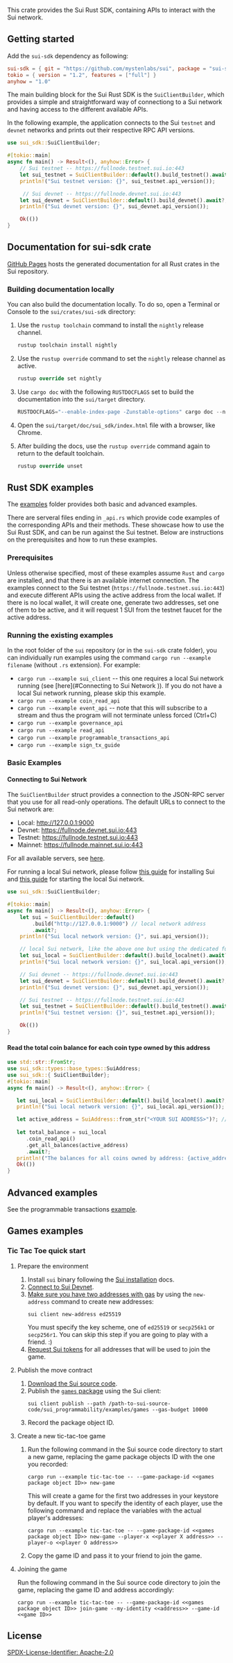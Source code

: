 This crate provides the Sui Rust SDK, containing APIs to interact with the Sui network. 

## Getting started

Add the `sui-sdk` dependency as following:

```toml
sui-sdk = { git = "https://github.com/mystenlabs/sui", package = "sui-sdk"}
tokio = { version = "1.2", features = ["full"] }
anyhow = "1.0"
```

The main building block for the Sui Rust SDK is the `SuiClientBuilder`, which provides a simple and straightforward way of connectiong to a Sui network and having access to the different available APIs. 

In the following example, the application connects to the Sui `testnet` and `devnet` networks and prints out their respective RPC API versions.

```rust
use sui_sdk::SuiClientBuilder;

#[tokio::main]
async fn main() -> Result<(), anyhow::Error> {
    // Sui testnet -- https://fullnode.testnet.sui.io:443
    let sui_testnet = SuiClientBuilder::default().build_testnet().await?;
    println!("Sui testnet version: {}", sui_testnet.api_version());

     // Sui devnet -- https://fullnode.devnet.sui.io:443
    let sui_devnet = SuiClientBuilder::default().build_devnet().await?;
    println!("Sui devnet version: {}", sui_devnet.api_version());

    Ok(())
}

```

## Documentation for sui-sdk crate

[GitHub Pages](https://mystenlabs.github.io/sui/sui_sdk/index.html) hosts the generated documentation for all Rust crates in the Sui repository.

### Building documentation locally

You can also build the documentation locally. To do so, open a Terminal or Console to the `sui/crates/sui-sdk` directory:

1. Use the `rustup toolchain` command to install the `nightly` release channel.

   ```rust
   rustup toolchain install nightly
   ```

1. Use the `rustup override` command to set the `nightly` release channel as active.

   ```rust
   rustup override set nightly
   ```

1. Use `cargo doc` with the following `RUSTDOCFLAGS` set to build the documentation into the `sui/target` directory.  

   ```rust
   RUSTDOCFLAGS="--enable-index-page -Zunstable-options" cargo doc --no-deps
   ```

1. Open the `sui/target/doc/sui_sdk/index.html` file with a browser, like Chrome.

1. After building the docs, use the `rustup override` command again to return to the default toolchain.

   ```rust
   rustup override unset
   ```

## Rust SDK examples

The [examples](https://github.com/MystenLabs/sui/tree/main/crates/sui-sdk/examples) folder provides both basic and advanced examples.

There are serveral files ending in `_api.rs` which provide code examples of the corresponding APIs and their methods. These showcase how to use the Sui Rust SDK, and can be run against the Sui testnet. Below are instructions on the prerequisites and how to run these examples.

### Prerequisites

Unless otherwise specified, most of these examples assume `Rust` and `cargo` are installed, and that there is an available internet connection. The examples connect to the Sui testnet (`https://fullnode.testnet.sui.io:443`) and execute different APIs using the active address from the local wallet. If there is no local wallet, it will create one, generate two addresses, set one of them to be active, and it will request 1 SUI from the testnet faucet for the active address. 

### Running the existing examples

In the root folder of the `sui` repository (or in the `sui-sdk` crate folder), you can individually run examples using the command  `cargo run --example filename` (without `.rs` extension). For example:
* `cargo run --example sui_client` -- this one requires a local Sui network running (see [here](#Connecting to Sui Network
)). If you do not have a local Sui network running, please skip this example.
* `cargo run --example coin_read_api`
* `cargo run --example event_api` -- note that this will subscribe to a stream and thus the program will not terminate unless forced (Ctrl+C)
* `cargo run --example governance_api`
* `cargo run --example read_api`
* `cargo run --example programmable_transactions_api`
* `cargo run --example sign_tx_guide`

### Basic Examples

#### Connecting to Sui Network
The `SuiClientBuilder` struct provides a connection to the JSON-RPC server that you use for all read-only operations. The default URLs to connect to the Sui network are:

- Local: http://127.0.0.1:9000
- Devnet: https://fullnode.devnet.sui.io:443
- Testnet: https://fullnode.testnet.sui.io:443
- Mainnet: https://fullnode.mainnet.sui.io:443

For all available servers, see [here](https://sui.io/networkinfo). 

For running a local Sui network, please follow [this guide](https://docs.sui.io/build/sui-local-network) for installing Sui and [this guide](https://docs.sui.io/build/sui-local-network#start-the-local-network) for starting the local Sui network. 


```rust
use sui_sdk::SuiClientBuilder;

#[tokio::main]
async fn main() -> Result<(), anyhow::Error> {
    let sui = SuiClientBuilder::default()
        .build("http://127.0.0.1:9000") // local network address
        .await?;
    println!("Sui local network version: {}", sui.api_version());

    // local Sui network, like the above one but using the dedicated function
    let sui_local = SuiClientBuilder::default().build_localnet().await?;
    println!("Sui local network version: {}", sui_local.api_version());

    // Sui devnet -- https://fullnode.devnet.sui.io:443
    let sui_devnet = SuiClientBuilder::default().build_devnet().await?;
    println!("Sui devnet version: {}", sui_devnet.api_version());

    // Sui testnet -- https://fullnode.testnet.sui.io:443
    let sui_testnet = SuiClientBuilder::default().build_testnet().await?;
    println!("Sui testnet version: {}", sui_testnet.api_version());

    Ok(())
}
```

#### Read the total coin balance for each coin type owned by this address
```rust
use std::str::FromStr;
use sui_sdk::types::base_types::SuiAddress;
use sui_sdk::{ SuiClientBuilder};
#[tokio::main]
async fn main() -> Result<(), anyhow::Error> {

   let sui_local = SuiClientBuilder::default().build_localnet().await?;
   println!("Sui local network version: {}", sui_local.api_version());

   let active_address = SuiAddress::from_str("<YOUR SUI ADDRESS>")?; // change to your Sui address
   
   let total_balance = sui_local
      .coin_read_api()
      .get_all_balances(active_address)
      .await?;
   println!("The balances for all coins owned by address: {active_address} are {}", total_balance);
   Ok(())
}
```

## Advanced examples

See the programmable transactions [example](https://github.com/MystenLabs/sui/blob/main/crates/sui-sdk/examples/programmable_transactions_api.rs).

## Games examples

### Tic Tac Toe quick start

1. Prepare the environment 
   1. Install `sui` binary following the [Sui installation](https://github.com/MystenLabs/sui/blob/main/doc/src/build/install.md##install-sui-binaries) docs.
   1. [Connect to Sui Devnet](https://github.com/MystenLabs/sui/blob/main/doc/src/build/connect-sui-network.md).
   1. [Make sure you have two addresses with gas](https://github.com/MystenLabs/sui/blob/main/doc/src/build/cli-client.md#add-existing-accounts-to-clientyaml) by using the `new-address` command to create new addresses:
      ```shell
      sui client new-address ed25519
      ```
      You must specify the key scheme, one of `ed25519` or `secp256k1` or `secp256r1`.
      You can skip this step if you are going to play with a friend. :)
   1. [Request Sui tokens](https://github.com/MystenLabs/sui/blob/main/doc/src/build/install.md#sui-tokens) for all addresses that will be used to join the game.

2. Publish the move contract
   1. [Download the Sui source code](https://github.com/MystenLabs/sui/blob/main/doc/src/build/install.md#source-code).
   1. Publish the [`games` package](https://github.com/MystenLabs/sui/tree/main/sui_programmability/examples/games) 
      using the Sui client:
      ```shell
      sui client publish --path /path-to-sui-source-code/sui_programmability/examples/games --gas-budget 10000
      ```
   1. Record the package object ID.

3. Create a new tic-tac-toe game
   1. Run the following command in the Sui source code directory to start a new game, replacing the game package objects ID with the one you recorded:
      ```shell
      cargo run --example tic-tac-toe -- --game-package-id <<games package object ID>> new-game
      ```
      This will create a game for the first two addresses in your keystore by default. If you want to specify the identity of each player,
      use the following command and replace the variables with the actual player's addresses:
      ```shell
      cargo run --example tic-tac-toe -- --game-package-id <<games package object ID>> new-game --player-x <<player X address>> --player-o <<player O address>>
      ```
   1. Copy the game ID and pass it to your friend to join the game.

4. Joining the game

   Run the following command in the Sui source code directory to join the game, replacing the game ID and address accordingly:
   ```shell
   cargo run --example tic-tac-toe -- --game-package-id <<games package object ID>> join-game --my-identity <<address>> --game-id <<game ID>>
   ```

## License

[SPDX-License-Identifier: Apache-2.0](https://github.com/MystenLabs/sui/blob/main/LICENSE) 
